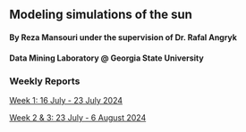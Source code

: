 ## Modeling simulations of the sun
#### By Reza Mansouri under the supervision of Dr. Rafal Angryk
#### Data Mining Laboratory @ Georgia State University

### Weekly Reports
[Week 1: 16 July - 23 July 2024](week_1.md)

[Week 2 & 3: 23 July - 6 August 2024](week_3.md)